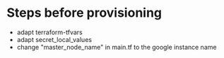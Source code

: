 # Steps before provisioning

* adapt terraform-tfvars
* adapt secret_local_values
* change "master_node_name" in main.tf to the google instance name
